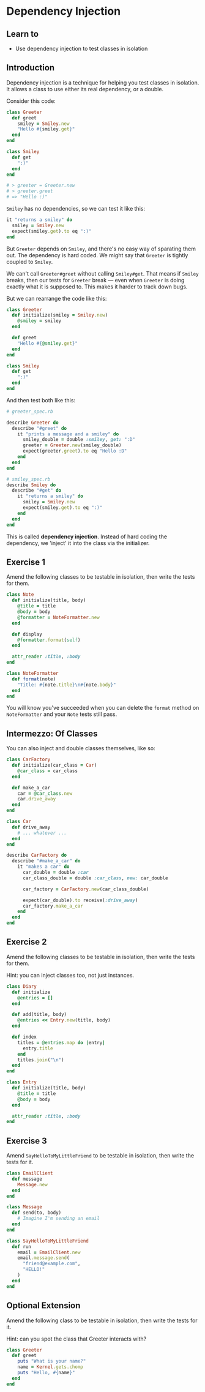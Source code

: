 Dependency Injection
====================

## Learn to

* Use dependency injection to test classes in isolation

## Introduction

Dependency injection is a technique for helping you test classes in isolation. It allows a class to use either its real dependency, or a double.

Consider this code:

```ruby
class Greeter
  def greet
    smiley = Smiley.new
    "Hello #{smiley.get}"
  end
end

class Smiley
  def get
    ":)"
  end
end

# > greeter = Greeter.new
# > greeter.greet
# => "Hello :)"
```

`Smiley` has no dependencies, so we can test it like this:

```ruby
it "returns a smiley" do
  smiley = Smiley.new
  expect(smiley.get).to eq ":)"
end
```

But `Greeter` depends on `Smiley`, and there's no easy way of sparating them out. The dependency is hard coded. We might say that `Greeter` is tightly coupled to `Smiley`.

We can't call `Greeter#greet` without calling `Smiley#get`. That means if `Smiley` breaks, then our tests for `Greeter` break — even when `Greeter` is doing exactly what it is supposed to. This makes it harder to track down bugs.

But we can rearrange the code like this:

```ruby
class Greeter
  def initialize(smiley = Smiley.new)
    @smiley = smiley
  end

  def greet
    "Hello #{@smiley.get}"
  end
end

class Smiley
  def get
    ":)"
  end
end
```

And then test both like this:

```ruby
# greeter_spec.rb

describe Greeter do
  describe "#greet" do
    it "prints a message and a smiley" do
      smiley_double = double :smiley, get: ":D"
      greeter = Greeter.new(smiley_double)
      expect(greeter.greet).to eq "Hello :D"
    end
  end
end

# smiley_spec.rb
describe Smiley do
  describe "#get" do
    it "returns a smiley" do
      smiley = Smiley.new
      expect(smiley.get).to eq ":)"
    end
  end
end
```

This is called **dependency injection**. Instead of hard coding the dependency, we 'inject' it into the class via the initializer.

## Exercise 1

Amend the following classes to be testable in isolation, then write the tests for them.

```ruby
class Note
  def initialize(title, body)
    @title = title
    @body = body
    @formatter = NoteFormatter.new
  end

  def display
    @formatter.format(self)
  end

  attr_reader :title, :body
end

class NoteFormatter
  def format(note)
    "Title: #{note.title}\n#{note.body}"
  end
end
```

You will know you've succeeded when you can delete the `format` method on `NoteFormatter` and your `Note` tests still pass.

## Intermezzo: Of Classes

You can also inject and double classes themselves, like so:

```ruby
class CarFactory
  def initialize(car_class = Car)
    @car_class = car_class
  end

  def make_a_car
    car = @car_class.new
    car.drive_away
  end
end

class Car
  def drive_away
    # ... whatever ...
  end
end

describe CarFactory do
  describe "#make_a_car" do
    it "makes a car" do
      car_double = double :car
      car_class_double = double :car_class, new: car_double

      car_factory = CarFactory.new(car_class_double)

      expect(car_double).to receive(:drive_away)
      car_factory.make_a_car
    end
  end
end
```

## Exercise 2

Amend the following classes to be testable in isolation, then write the tests for them.

Hint: you can inject classes too, not just instances.

```ruby
class Diary
  def initialize
    @entries = []
  end

  def add(title, body)
    @entries << Entry.new(title, body)
  end

  def index
    titles = @entries.map do |entry|
      entry.title
    end
    titles.join("\n")
  end
end

class Entry
  def initialize(title, body)
    @title = title
    @body = body
  end

  attr_reader :title, :body
end
```

## Exercise 3

Amend `SayHelloToMyLittleFriend` to be testable in isolation, then write the tests for it.

```ruby
class EmailClient
  def message
    Message.new
  end
end

class Message
  def send(to, body)
    # Imagine I'm sending an email
  end
end

class SayHelloToMyLittleFriend
  def run
    email = EmailClient.new
    email.message.send(
      "friend@example.com",
      "HELLO!"
    )
  end
end
```


## Optional Extension

Amend the following class to be testable in isolation, then write the tests for it.

Hint: can you spot the class that Greeter interacts with?

```ruby
class Greeter
  def greet
    puts "What is your name?"
    name = Kernel.gets.chomp
    puts "Hello, #{name}"
  end
end
```
